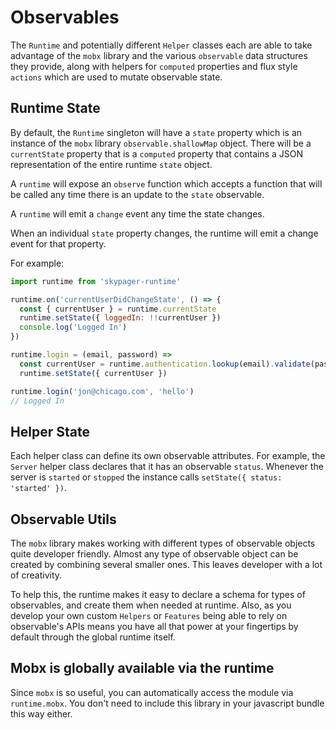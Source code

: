 # Observables

The `Runtime` and potentially different `Helper` classes each are able to take advantage of the `mobx` library and the various `observable` data structures they provide, along with helpers for `computed` properties and flux style `actions` which are used to mutate observable state.

## Runtime State

By default, the `Runtime` singleton will have a `state` property which is an instance of the `mobx` library `observable.shallowMap` object.  There will be a `currentState` property that is a `computed` property that contains a JSON representation of the entire runtime `state` object.

A `runtime` will expose an `observe` function which accepts a function that will be called any time there is an update to the `state` observable.

A `runtime` will emit a `change` event any time the state changes.

When an individual `state` property changes, the runtime will emit a change event for that property.

For example:

```javascript
import runtime from 'skypager-runtime'

runtime.on('currentUserDidChangeState', () => {
  const { currentUser } = runtime.currentState
  runtime.setState({ loggedIn: !!currentUser })
  console.log('Logged In')
})

runtime.login = (email, password) =>
  const currentUser = runtime.authentication.lookup(email).validate(password)
  runtime.setState({ currentUser })

runtime.login('jon@chicago.com', 'hello')
// Logged In
```

## Helper State

Each helper class can define its own observable attributes.  For example, the `Server` helper class declares that it has an observable `status`.  Whenever the server is `started` or `stopped` the instance calls `setState({ status: 'started' })`.

## Observable Utils

The `mobx` library makes working with different types of observable objects quite developer friendly.  Almost any type of observable object can be created by combining several smaller ones.  This leaves developer with a lot of creativity.

To help this, the runtime makes it easy to declare a schema for types of observables, and create them when needed at runtime.  Also, as you develop your own custom `Helpers` or `Features` being able to rely on observable's APIs means you have all that power at your fingertips by default through the global runtime itself.

## Mobx is globally available via the runtime

Since `mobx` is so useful, you can automatically access the module via `runtime.mobx`.  You don't need to include this library in your javascript bundle this way either.
